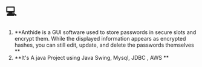
# 💻
1. **Anthide is a GUI software used to store passwords in secure slots and encrypt them. While the displayed information appears as encrypted hashes, you can still edit, update, and delete the passwords themselves **
2. **It's A java Project using Java Swing, Mysql, JDBC , AWS **
